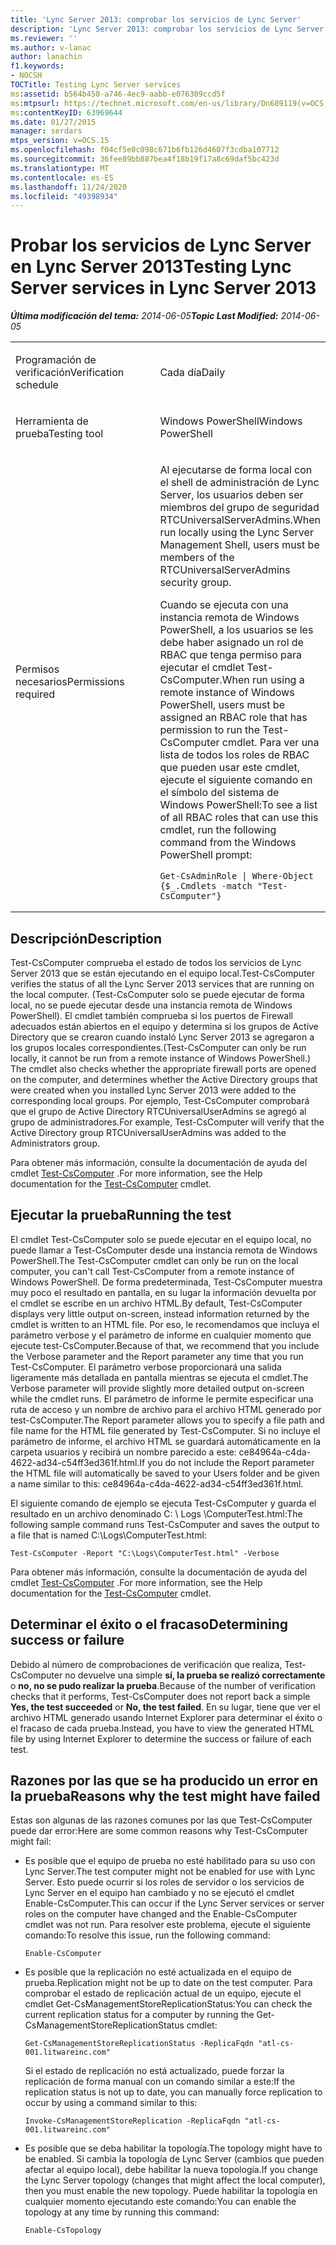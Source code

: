 ```yaml
---
title: 'Lync Server 2013: comprobar los servicios de Lync Server'
description: 'Lync Server 2013: comprobar los servicios de Lync Server.'
ms.reviewer: ''
ms.author: v-lanac
author: lanachin
f1.keywords:
- NOCSH
TOCTitle: Testing Lync Server services
ms:assetid: b564b450-a746-4ec9-aabb-e076309ccd5f
ms:mtpsurl: https://technet.microsoft.com/en-us/library/Dn689119(v=OCS.15)
ms:contentKeyID: 63969644
ms.date: 01/27/2015
manager: serdars
mtps_version: v=OCS.15
ms.openlocfilehash: f04cf5e0c098c671b6fb126d4607f3cdba107712
ms.sourcegitcommit: 36fee89bb887bea4f18b19f17a8c69daf5bc423d
ms.translationtype: MT
ms.contentlocale: es-ES
ms.lasthandoff: 11/24/2020
ms.locfileid: "49398934"
---
```

# <a name="testing-lync-server-services-in-lync-server-2013"></a><span data-ttu-id="2fda8-103">Probar los servicios de Lync Server en Lync Server 2013</span><span class="sxs-lookup"><span data-stu-id="2fda8-103">Testing Lync Server services in Lync Server 2013</span></span>

<div data-xmlns="http://www.w3.org/1999/xhtml">

<div class="topic" data-xmlns="http://www.w3.org/1999/xhtml" data-msxsl="urn:schemas-microsoft-com:xslt" data-cs="https://msdn.microsoft.com/">

<div data-asp="https://msdn2.microsoft.com/asp">



</div>

<div id="mainSection">

<div id="mainBody"><span data-ttu-id="2fda8-104">

<span> </span></span><span class="sxs-lookup"><span data-stu-id="2fda8-104">

<span> </span></span></span>

<span data-ttu-id="2fda8-105">_**Última modificación del tema:** 2014-06-05_</span><span class="sxs-lookup"><span data-stu-id="2fda8-105">_**Topic Last Modified:** 2014-06-05_</span></span>


<table>
<colgroup>
<col style="width: 50%" />
<col style="width: 50%" />
</colgroup>
<tbody>
<tr class="odd">
<td><p><span data-ttu-id="2fda8-106">Programación de verificación</span><span class="sxs-lookup"><span data-stu-id="2fda8-106">Verification schedule</span></span></p></td>
<td><p><span data-ttu-id="2fda8-107">Cada día</span><span class="sxs-lookup"><span data-stu-id="2fda8-107">Daily</span></span></p></td>
</tr>
<tr class="even">
<td><p><span data-ttu-id="2fda8-108">Herramienta de prueba</span><span class="sxs-lookup"><span data-stu-id="2fda8-108">Testing tool</span></span></p></td>
<td><p><span data-ttu-id="2fda8-109">Windows PowerShell</span><span class="sxs-lookup"><span data-stu-id="2fda8-109">Windows PowerShell</span></span></p></td>
</tr>
<tr class="odd">
<td><p><span data-ttu-id="2fda8-110">Permisos necesarios</span><span class="sxs-lookup"><span data-stu-id="2fda8-110">Permissions required</span></span></p></td>
<td><p><span data-ttu-id="2fda8-111">Al ejecutarse de forma local con el shell de administración de Lync Server, los usuarios deben ser miembros del grupo de seguridad RTCUniversalServerAdmins.</span><span class="sxs-lookup"><span data-stu-id="2fda8-111">When run locally using the Lync Server Management Shell, users must be members of the RTCUniversalServerAdmins security group.</span></span></p>
<p><span data-ttu-id="2fda8-112">Cuando se ejecuta con una instancia remota de Windows PowerShell, a los usuarios se les debe haber asignado un rol de RBAC que tenga permiso para ejecutar el cmdlet Test-CsComputer.</span><span class="sxs-lookup"><span data-stu-id="2fda8-112">When run using a remote instance of Windows PowerShell, users must be assigned an RBAC role that has permission to run the Test-CsComputer cmdlet.</span></span> <span data-ttu-id="2fda8-113">Para ver una lista de todos los roles de RBAC que pueden usar este cmdlet, ejecute el siguiente comando en el símbolo del sistema de Windows PowerShell:</span><span class="sxs-lookup"><span data-stu-id="2fda8-113">To see a list of all RBAC roles that can use this cmdlet, run the following command from the Windows PowerShell prompt:</span></span></p>
<pre><code>Get-CsAdminRole | Where-Object {$_.Cmdlets -match &quot;Test-CsComputer&quot;}</code></pre></td>
</tr>
</tbody>
</table>


<div>

## <a name="description"></a><span data-ttu-id="2fda8-114">Descripción</span><span class="sxs-lookup"><span data-stu-id="2fda8-114">Description</span></span>

<span data-ttu-id="2fda8-115">Test-CsComputer comprueba el estado de todos los servicios de Lync Server 2013 que se están ejecutando en el equipo local.</span><span class="sxs-lookup"><span data-stu-id="2fda8-115">Test-CsComputer verifies the status of all the Lync Server 2013 services that are running on the local computer.</span></span> <span data-ttu-id="2fda8-116">(Test-CsComputer solo se puede ejecutar de forma local, no se puede ejecutar desde una instancia remota de Windows PowerShell). El cmdlet también comprueba si los puertos de Firewall adecuados están abiertos en el equipo y determina si los grupos de Active Directory que se crearon cuando instaló Lync Server 2013 se agregaron a los grupos locales correspondientes.</span><span class="sxs-lookup"><span data-stu-id="2fda8-116">(Test-CsComputer can only be run locally, it cannot be run from a remote instance of Windows PowerShell.) The cmdlet also checks whether the appropriate firewall ports are opened on the computer, and determines whether the Active Directory groups that were created when you installed Lync Server 2013 were added to the corresponding local groups.</span></span> <span data-ttu-id="2fda8-117">Por ejemplo, Test-CsComputer comprobará que el grupo de Active Directory RTCUniversalUserAdmins se agregó al grupo de administradores.</span><span class="sxs-lookup"><span data-stu-id="2fda8-117">For example, Test-CsComputer will verify that the Active Directory group RTCUniversalUserAdmins was added to the Administrators group.</span></span>

<span data-ttu-id="2fda8-118">Para obtener más información, consulte la documentación de ayuda del cmdlet [Test-CsComputer](https://docs.microsoft.com/powershell/module/skype/Test-CsComputer) .</span><span class="sxs-lookup"><span data-stu-id="2fda8-118">For more information, see the Help documentation for the [Test-CsComputer](https://docs.microsoft.com/powershell/module/skype/Test-CsComputer) cmdlet.</span></span>

</div>

<div>

## <a name="running-the-test"></a><span data-ttu-id="2fda8-119">Ejecutar la prueba</span><span class="sxs-lookup"><span data-stu-id="2fda8-119">Running the test</span></span>

<span data-ttu-id="2fda8-120">El cmdlet Test-CsComputer solo se puede ejecutar en el equipo local, no puede llamar a Test-CsComputer desde una instancia remota de Windows PowerShell.</span><span class="sxs-lookup"><span data-stu-id="2fda8-120">The Test-CsComputer cmdlet can only be run on the local computer, you can't call Test-CsComputer from a remote instance of Windows PowerShell.</span></span> <span data-ttu-id="2fda8-121">De forma predeterminada, Test-CsComputer muestra muy poco el resultado en pantalla, en su lugar la información devuelta por el cmdlet se escribe en un archivo HTML.</span><span class="sxs-lookup"><span data-stu-id="2fda8-121">By default, Test-CsComputer displays very little output on-screen, instead information returned by the cmdlet is written to an HTML file.</span></span> <span data-ttu-id="2fda8-122">Por eso, le recomendamos que incluya el parámetro verbose y el parámetro de informe en cualquier momento que ejecute test-CsComputer.</span><span class="sxs-lookup"><span data-stu-id="2fda8-122">Because of that, we recommend that you include the Verbose parameter and the Report parameter any time that you run Test-CsComputer.</span></span> <span data-ttu-id="2fda8-123">El parámetro verbose proporcionará una salida ligeramente más detallada en pantalla mientras se ejecuta el cmdlet.</span><span class="sxs-lookup"><span data-stu-id="2fda8-123">The Verbose parameter will provide slightly more detailed output on-screen while the cmdlet runs.</span></span> <span data-ttu-id="2fda8-124">El parámetro de informe le permite especificar una ruta de acceso y un nombre de archivo para el archivo HTML generado por test-CsComputer.</span><span class="sxs-lookup"><span data-stu-id="2fda8-124">The Report parameter allows you to specify a file path and file name for the HTML file generated by Test-CsComputer.</span></span> <span data-ttu-id="2fda8-125">Si no incluye el parámetro de informe, el archivo HTML se guardará automáticamente en la carpeta usuarios y recibirá un nombre parecido a este: ce84964a-c4da-4622-ad34-c54ff3ed361f.html.</span><span class="sxs-lookup"><span data-stu-id="2fda8-125">If you do not include the Report parameter the HTML file will automatically be saved to your Users folder and be given a name similar to this: ce84964a-c4da-4622-ad34-c54ff3ed361f.html.</span></span>

<span data-ttu-id="2fda8-126">El siguiente comando de ejemplo se ejecuta Test-CsComputer y guarda el resultado en un archivo denominado C: \\ Logs \\ComputerTest.html:</span><span class="sxs-lookup"><span data-stu-id="2fda8-126">The following sample command runs Test-CsComputer and saves the output to a file that is named C:\\Logs\\ComputerTest.html:</span></span>

    Test-CsComputer -Report "C:\Logs\ComputerTest.html" -Verbose

<span data-ttu-id="2fda8-127">Para obtener más información, consulte la documentación de ayuda del cmdlet [Test-CsComputer](https://docs.microsoft.com/powershell/module/skype/Test-CsComputer) .</span><span class="sxs-lookup"><span data-stu-id="2fda8-127">For more information, see the Help documentation for the [Test-CsComputer](https://docs.microsoft.com/powershell/module/skype/Test-CsComputer) cmdlet.</span></span>

</div>

<div>

## <a name="determining-success-or-failure"></a><span data-ttu-id="2fda8-128">Determinar el éxito o el fracaso</span><span class="sxs-lookup"><span data-stu-id="2fda8-128">Determining success or failure</span></span>

<span data-ttu-id="2fda8-129">Debido al número de comprobaciones de verificación que realiza, Test-CsComputer no devuelve una simple **sí, la prueba se realizó correctamente** o **no, no se pudo realizar la prueba**.</span><span class="sxs-lookup"><span data-stu-id="2fda8-129">Because of the number of verification checks that it performs, Test-CsComputer does not report back a simple **Yes, the test succeeded** or **No, the test failed**.</span></span> <span data-ttu-id="2fda8-130">En su lugar, tiene que ver el archivo HTML generado usando Internet Explorer para determinar el éxito o el fracaso de cada prueba.</span><span class="sxs-lookup"><span data-stu-id="2fda8-130">Instead, you have to view the generated HTML file by using Internet Explorer to determine the success or failure of each test.</span></span>

</div>

<div>

## <a name="reasons-why-the-test-might-have-failed"></a><span data-ttu-id="2fda8-131">Razones por las que se ha producido un error en la prueba</span><span class="sxs-lookup"><span data-stu-id="2fda8-131">Reasons why the test might have failed</span></span>

<span data-ttu-id="2fda8-132">Estas son algunas de las razones comunes por las que Test-CsComputer puede dar error:</span><span class="sxs-lookup"><span data-stu-id="2fda8-132">Here are some common reasons why Test-CsComputer might fail:</span></span>

  - <span data-ttu-id="2fda8-133">Es posible que el equipo de prueba no esté habilitado para su uso con Lync Server.</span><span class="sxs-lookup"><span data-stu-id="2fda8-133">The test computer might not be enabled for use with Lync Server.</span></span> <span data-ttu-id="2fda8-134">Esto puede ocurrir si los roles de servidor o los servicios de Lync Server en el equipo han cambiado y no se ejecutó el cmdlet Enable-CsComputer.</span><span class="sxs-lookup"><span data-stu-id="2fda8-134">This can occur if the Lync Server services or server roles on the computer have changed and the Enable-CsComputer cmdlet was not run.</span></span> <span data-ttu-id="2fda8-135">Para resolver este problema, ejecute el siguiente comando:</span><span class="sxs-lookup"><span data-stu-id="2fda8-135">To resolve this issue, run the following command:</span></span>
    
        Enable-CsComputer

  - <span data-ttu-id="2fda8-136">Es posible que la replicación no esté actualizada en el equipo de prueba.</span><span class="sxs-lookup"><span data-stu-id="2fda8-136">Replication might not be up to date on the test computer.</span></span> <span data-ttu-id="2fda8-137">Para comprobar el estado de replicación actual de un equipo, ejecute el cmdlet Get-CsManagementStoreReplicationStatus:</span><span class="sxs-lookup"><span data-stu-id="2fda8-137">You can check the current replication status for a computer by running the Get-CsManagementStoreReplicationStatus cmdlet:</span></span>
    
        Get-CsManagementStoreReplicationStatus -ReplicaFqdn "atl-cs-001.litwareinc.com"
    
    <span data-ttu-id="2fda8-138">Si el estado de replicación no está actualizado, puede forzar la replicación de forma manual con un comando similar a este:</span><span class="sxs-lookup"><span data-stu-id="2fda8-138">If the replication status is not up to date, you can manually force replication to occur by using a command similar to this:</span></span>
    
        Invoke-CsManagementStoreReplication -ReplicaFqdn "atl-cs-001.litwareinc.com"

  - <span data-ttu-id="2fda8-139">Es posible que se deba habilitar la topología.</span><span class="sxs-lookup"><span data-stu-id="2fda8-139">The topology might have to be enabled.</span></span> <span data-ttu-id="2fda8-140">Si cambia la topología de Lync Server (cambios que pueden afectar al equipo local), debe habilitar la nueva topología.</span><span class="sxs-lookup"><span data-stu-id="2fda8-140">If you change the Lync Server topology (changes that might affect the local computer), then you must enable the new topology.</span></span> <span data-ttu-id="2fda8-141">Puede habilitar la topología en cualquier momento ejecutando este comando:</span><span class="sxs-lookup"><span data-stu-id="2fda8-141">You can enable the topology at any time by running this command:</span></span>
    
        Enable-CsTopology

<span data-ttu-id="2fda8-142"></div>

</div>

<span> </span>

</div>

</div>

</span><span class="sxs-lookup"><span data-stu-id="2fda8-142"></div>

</div>

<span> </span>

</div>

</div>

</span></span></div>

